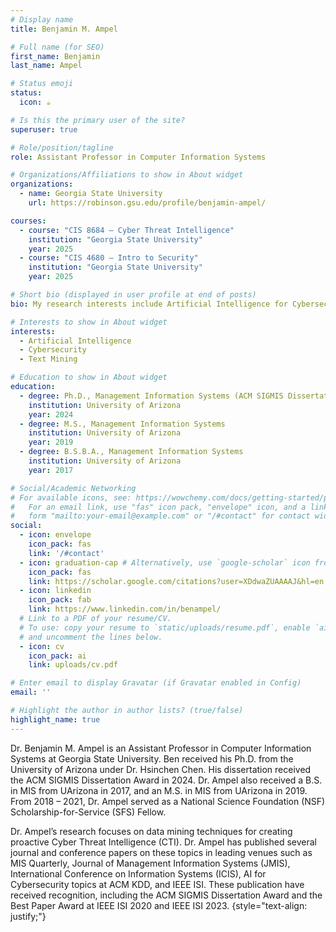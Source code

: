 ```yaml
---
# Display name
title: Benjamin M. Ampel

# Full name (for SEO)
first_name: Benjamin
last_name: Ampel

# Status emoji
status:
  icon: ☕️

# Is this the primary user of the site?
superuser: true

# Role/position/tagline
role: Assistant Professor in Computer Information Systems

# Organizations/Affiliations to show in About widget
organizations:
  - name: Georgia State University
    url: https://robinson.gsu.edu/profile/benjamin-ampel/

courses:
  - course: "CIS 8684 – Cyber Threat Intelligence"
    institution: "Georgia State University"
    year: 2025
  - course: "CIS 4680 – Intro to Security"
    institution: "Georgia State University"
    year: 2025

# Short bio (displayed in user profile at end of posts)
bio: My research interests include Artificial Intelligence for Cybersecurity applications within the field of Information Systems

# Interests to show in About widget
interests:
  - Artificial Intelligence
  - Cybersecurity
  - Text Mining

# Education to show in About widget
education:
  - degree: Ph.D., Management Information Systems (ACM SIGMIS Dissertation Award Winner)
    institution: University of Arizona
    year: 2024
  - degree: M.S., Management Information Systems
    institution: University of Arizona
    year: 2019
  - degree: B.S.B.A., Management Information Systems
    institution: University of Arizona
    year: 2017

# Social/Academic Networking
# For available icons, see: https://wowchemy.com/docs/getting-started/page-builder/#icons
#   For an email link, use "fas" icon pack, "envelope" icon, and a link in the
#   form "mailto:your-email@example.com" or "/#contact" for contact widget.
social:
  - icon: envelope
    icon_pack: fas
    link: '/#contact'
  - icon: graduation-cap # Alternatively, use `google-scholar` icon from `ai` icon pack
    icon_pack: fas
    link: https://scholar.google.com/citations?user=XDdwaZUAAAAJ&hl=en
  - icon: linkedin
    icon_pack: fab
    link: https://www.linkedin.com/in/benampel/
  # Link to a PDF of your resume/CV.
  # To use: copy your resume to `static/uploads/resume.pdf`, enable `ai` icons in `params.yaml`,
  # and uncomment the lines below.
  - icon: cv
    icon_pack: ai
    link: uploads/cv.pdf

# Enter email to display Gravatar (if Gravatar enabled in Config)
email: ''

# Highlight the author in author lists? (true/false)
highlight_name: true
---
```


Dr. Benjamin M. Ampel is an Assistant Professor in Computer Information Systems at Georgia State University. Ben received his Ph.D. from the University of Arizona under Dr. Hsinchen Chen. His dissertation received the ACM SIGMIS Dissertation Award in 2024. Dr. Ampel also received a B.S. in MIS from UArizona in 2017, and an M.S. in MIS from UArizona in 2019. From 2018 – 2021, Dr. Ampel served as a National Science Foundation (NSF) Scholarship-for-Service (SFS) Fellow.

Dr. Ampel’s research focuses on data mining techniques for creating proactive Cyber Threat Intelligence (CTI). Dr. Ampel has published several journal and conference papers on these topics in leading venues such as MIS Quarterly, Journal of Management Information Systems (JMIS), International Conference on Information Systems (ICIS), AI for Cybersecurity topics at ACM KDD, and IEEE ISI. These publication have received recognition, including the ACM SIGMIS Dissertation Award and the Best Paper Award at IEEE ISI 2020 and IEEE ISI 2023.
{style="text-align: justify;"}
